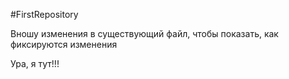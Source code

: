 #FirstRepository

Вношу изменения в существующий файл, чтобы показать, как фиксируются изменения

Ура, я тут!!!
